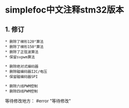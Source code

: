 # simplefoc中文注释stm32版本

## 1. 修订

	* 删除了梯形120°算法
	* 删除了梯形150°算法
	* 删除了正弦波算法
	* 保留svpwm算法

	* 删除绝对式编码器
	* 删除磁编码器I2C/电压
	* 保留磁编码器SPI

	* 删除六线PWM控制
	* 删除四线PWM控制

等待修改地方：
	#error "等待修改"